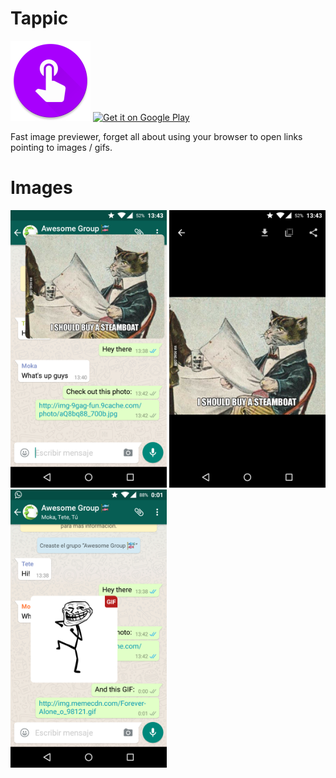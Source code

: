# Tappic
<img src="./art/web_hi_res_512.png" width="128px"/> <a href='https://play.google.com/store/apps/details?id=es.dmoral.tappic'><img alt='Get it on Google Play' src='https://play.google.com/intl/en_us/badges/images/apps/en-play-badge.png' width="128px"/></a>
<p>Fast image previewer, forget all about using your browser to open links pointing to images / gifs.</p>

# Images
<img src="./art/device-2016-04-30-134342.png" width="250px"/>
<img src="./art/device-2016-04-30-134359.png" width="250px"/>
<img src="./art/device-2016-05-04-000145.png" width="250px"/>
